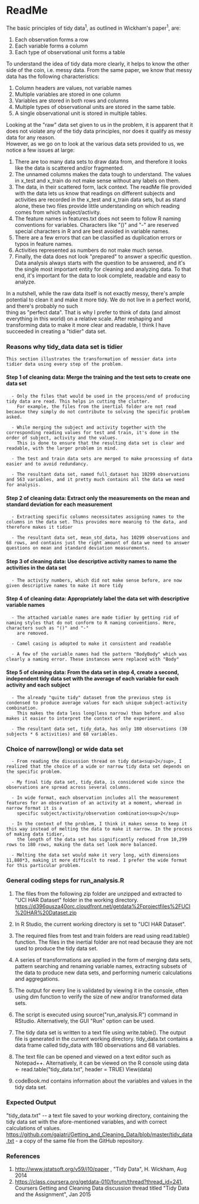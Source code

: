 
ReadMe
================

The basic principles of tidy data<sup>1</sup>, as outlined in Wickham's paper<sup>1</sup>, are:
  1. Each observation forms a row
  2. Each variable forms a column
  3. Each type of observational unit forms a table

To understand the idea of tidy data more clearly, it helps to know the other side of the coin, i.e. messy data.
From the same paper, we know that messy data has the following characteristics:

  1. Column headers are values, not variable names
  2. Multiple variables are stored in one column
  3. Variables are stored in both rows and columns
  4. Multiple types of observational units are stored in the same table.
  5. A single observational unit is stored in multiple tables.
  
Looking at the "raw" data set given to us in the problem, it is apparent that it does not violate any of the tidy data principles, nor does it qualify as messy data for any reason.  
However, as we go on to look at the various data sets provided to us, we notice a few issues at large:

  1. There are too many data sets to draw data from, and therefore it looks like the data is scattered and/or fragmented.
  2. The unnamed columns makes the data tough to understand. The values in x_test and x_train do not make sense without any labels on them.
  3. The data, in their scattered form, lack context. The readMe file provided with the data lets us know that readings on different subjects and activities are recorded in the x_test 
     and x_train data sets, but as stand alone, these two files provide little understanding on which reading comes from which subject/activity.
  4. The feature names in features.txt does not seem to follow R naming conventions for variables. Characters like "()" and "-" are reserved special characters in R and are best avoided
     in variable names.
  5. There are a few errors that can be classified as duplication errors or typos in feature names.
  6. Activities represented as numbers do not make much sense.
  7. Finally, the data does not look "prepared" to answer a specific question. Data analysis always starts with the question to be answered, and it's the single most important entity
     for cleaning and analyzing data. To that end, it's important for the data to look complete, readable and easy to analyze.
	 
In a nutshell, while the raw data itself is not exactly messy, there's ample potential to clean it and make it more tidy. We do not live in a perfect world, and there's probably no such  
thing as "perfect data". That is why I prefer to think of data (and almost everything in this world) on a relative scale. After reshaping and transforming data to make it more clear and 
readable, I think I have succeeded in creating a "tidier" data set.

### Reasons why tidy_data data set is tidier

    This section illustrates the transformation of messier data into tidier data using every step of the problem.

  #### Step 1 of cleaning data: Merge the training and the test sets to create one data set
  
      - Only the files that would be used in the process/end of producing tidy data are read. This helps in cutting the clutter.
	    For example, the files from the inertial folder are not read because they simply do not contribute to solving the specific problem asked.
		
	  - While merging the subject and activity together with the corresponding reading values for test and train, it's done in the order of subject, activity and the values. 
	    This is done to ensure that the resulting data set is clear and readable, with the larger problem in mind.
		
	  - The test and train data sets are merged to make processing of data easier and to avoid redundancy.
	  
	  - The resultant data set, named full_dataset has 10299 observations and 563 variables, and it pretty much contains all the data we need for analysis.
	  
  #### Step 2 of cleaning data: Extract only the measurements on the mean and standard deviation for each measurement
  
      - Extracting specific columns necessitates assigning names to the columns in the data set. This provides more meaning to the data, and therefore makes it tidier
	  
	  - The resultant data set, mean_std_data, has 10299 observations and 68 rows, and contains just the right amount of data we need to answer questions on mean and standard deviation measurements.
	  
  #### Step 3 of cleaning data: Use descriptive activity names to name the activities in the data set
  
      - The activity numbers, which did not make sense before, are now given descriptive names to make it more tidy
	  
  #### Step 4 of cleaning data: Appropriately label the data set with descriptive variable names
  
      - The attached variable names are made tidier by getting rid of naming styles that do not conform to R naming conventions. Here, characters such as "()" and "-"
	    are removed. 
		
	  - Camel casing is adopted to make it consistent and readable
	  
	  - A few of the variable names had the pattern "BodyBody" which was clearly a naming error. These instances were replaced with "Body"
	  
  #### Step 5 of cleaning data: From the data set in step 4, create a second, independent tidy data set with the average of each variable for each activity and each subject
  
      - The already "quite tidy" dataset from the previous step is condensed to produce average values for each unique subject-activity combination. 
	    This makes the data less long(less narrow) than before and also makes it easier to interpret the context of the experiment.
		
	  - The resultant data set, tidy_data, has only 180 observations (30 subjects * 6 activities) and 68 variables.
		

### Choice of narrow(long) or wide data set

      - From reading the discussion thread on tidy data<sup>2</sup>, I realized that the choice of a wide or narrow tidy data set depends on the specific problem.
	  
      - My final tidy data set, tidy_data, is considered wide since the observations are spread across several columns.
	  
	  - In wide format, each observation includes all the measurement features for an observation of an activity at a moment, wheread in narrow format it is a 
	    specific subject/activity/observation combination<sup>2</sup>
		
      - In the context of the problem, I think it makes sense to keep it this way instead of melting the data to make it narrow. In the process of making data tidier,
        the length of the data set has significantly reduced from 10,299 rows to 180 rows, making the data set look more balanced.
		
      - Melting the data set would make it very long, with dimensions 11,880*3, making it more difficult to read. I prefer the wide format for this particular problem.		
		

### General coding steps for run_analysis.R

1. The files from the following zip folder are unzipped and extracted to "UCI HAR Dataset" folder in the working directory.
    https://d396qusza40orc.cloudfront.net/getdata%2Fprojectfiles%2FUCI%20HAR%20Dataset.zip

2. In R Studio, the current working directory is set to "UCI HAR Dataset".

3. The required files from test and train folders are read using read.table() function. 
   The files in the inertial folder are not read because they are not used to produce the tidy data set.
   
4. A series of transformations are applied in the form of merging data sets, pattern searching and renaming variable names, extracting subsets of the data to produce new data sets, and performing numeric calculations and aggregations.  

5. The output for every line is validated by viewing it in the console, often using dim function to verify the size of new and/or transformed data sets.

6. The script is executed using source("run_analysis.R") command in RStudio. Alternatively, the GUI "Run" option can be used.

7. The tidy data set is written to a text file using write.table(). The output file is generated in the current working directory.
   tidy_data.txt contains a data frame called tidy_data with 180 observations and 68 variables.

8. The text file can be opened and viewed on a text editor such as Notepad++. Alternatively, it can be viewed on the R console using
   data <- read.table("tidy_data.txt", header = TRUE) 
   View(data) 

9. codeBook.md contains information about the variables and values in the tidy data set.


### Expected Output

"tidy_data.txt" -- a text file saved to your working directory, containing the tidy data set with the afore-mentioned variables, and with correct calculations of values.
https://github.com/gaiatri/Getting_and_Cleaning_Data/blob/master/tidy_data.txt - a copy of the same file from the GitHub repository.	


### References

1. http://www.jstatsoft.org/v59/i10/paper , "Tidy Data",  H. Wickham, Aug 2014
2. https://class.coursera.org/getdata-010/forum/thread?thread_id=241, Coursers Getting and Cleaning Data discussion thread titled "Tidy Data and the Assignment", Jan 2015